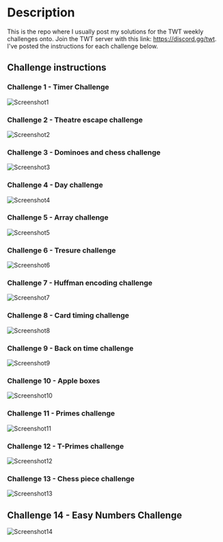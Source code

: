 # Description
This is the repo where I usually post my solutions for the TWT weekly challenges onto.
Join the TWT server with this link: https://discord.gg/twt. I've posted the instructions for each challenge below. 

## Challenge instructions
### Challenge 1 - Timer Challenge
![Screenshot1](https://raw.github.com/izzy-q/weekly-challenges-twt/master/challenges/challenge-1/ss1.png)

### Challenge 2 - Theatre escape challenge
![Screenshot2](https://raw.github.com/izzy-q/weekly-challenges-twt/master/challenges/challenge-2/ss2.png)

### Challenge 3 - Dominoes and chess challenge 
![Screenshot3](https://raw.github.com/izzy-q/weekly-challenges-twt/master/challenges/challenge-3/ss3.png)

### Challenge 4 - Day challenge
![Screenshot4](https://raw.github.com/izzy-q/weekly-challenges-twt/master/challenges/challenge-4/ss4.png)

### Challenge 5 - Array challenge
![Screenshot5](https://raw.github.com/izzy-q/weekly-challenges-twt/master/challenges/challenge-5/ss5.png)

### Challenge 6 - Tresure challenge
![Screenshot6](https://raw.github.com/izzy-q/weekly-challenges-twt/master/challenges/challenge-6/ss6.png)

### Challenge 7 - Huffman encoding challenge
![Screenshot7](https://raw.github.com/izzy-q/weekly-challenges-twt/master/challenges/challenge-7/ss7.png)

### Challenge 8 - Card timing challenge
![Screenshot8](https://raw.github.com/izzy-q/weekly-challenges-twt/master/challenges/challenge-8/ss8.png)

### Challenge 9 - Back on time challenge
![Screenshot9](https://raw.github.com/izzy-q/weekly-challenges-twt/master/challenges/challenge-9/ss9.png)

### Challenge 10 - Apple boxes
![Screenshot10](https://raw.github.com/izzy-q/weekly-challenges-twt/master/challenges/challenge-10/ss10.png)

### Challenge 11 - Primes challenge
![Screenshot11](https://raw.github.com/izzy-q/weekly-challenges-twt/master/challenges/challenge-11/ss11.png)

### Challenge 12 - T-Primes challenge
![Screenshot12](https://raw.github.com/izzy-q/weekly-challenges-twt/master/challenges/challenge-12/ss12.png)

### Challenge 13 - Chess piece challenge 
![Screenshot13](https://raw.github.com/izzy-q/weekly-challenges-twt/master/challenges/challenge-13/ss13.png)

## Challenge 14 - Easy Numbers Challenge 
![Screenshot14](https://raw.github.com/izzy-q/weekly-challenges-twt/master/challenges/challenge-14/ss14.png)
